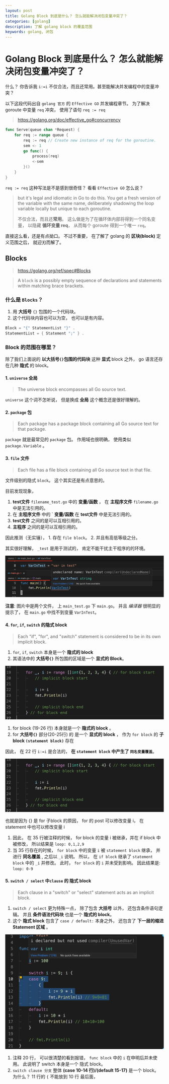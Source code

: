 ```yaml
---
layout: post
title: Golang Block 到底是什么？ 怎么就能解决闭包变量冲突了？
categories: [golang]
description: 了解 golang block 的覆盖范围
keywords: golang, 闭包
---
```


# Golang Block 到底是什么？ 怎么就能解决闭包变量冲突了？

什么？ 你告诉我 `i:=i` 不仅合法，而且还常用。甚至能解决并发编程中的变量冲突？

以下这段代码出自 `golang 官方` 的 `Effective GO` 并发编程章节。 为了解决 goroute 中变量 `req` 冲突， 使用了语句 `req := req`

> https://golang.org/doc/effective_go#concurrency

```go
func Serve(queue chan *Request) {
    for req := range queue {
        req := req // Create new instance of req for the goroutine.
        sem <- 1
        go func() {
            process(req)
            <-sem
        }()
    }
}
```

`req := req` 这种写法是不是感到很奇怪？ 看看 `Effective GO` 怎么说？

> but it's legal and idiomatic in Go to do this. You get a fresh version of the variable with the same name, deliberately shadowing the loop variable locally but unique to each goroutine.
>
> 不仅合法，而且还**常用**。  这么做是为了在循环体内部将得到一个同名变量， 以隐藏 **循环变量 req**， 从而每个 goroute 得到一个唯一 `req`。

直接这么看，还是有点拗口。 不过不重要， 在了解了 golang 的 **区块(block)** 定义范围之后， 就迎刃而解了。


## Blocks

> https://golang.org/ref/spec#Blocks

> A `block` is a possibly empty sequence of declarations and statements within matching brace brackets.


### 什么是 `Blocks`？ 

1. 用 **大括号** `{}` 包围的一个代码块。
2. 这个代码块内容也可以为空， 也可以是有内容。

```go
Block = "{" StatementList "}" .
StatementList = { Statement ";" } .
```

### Block 的范围在哪里？

除了我们上面说的 **以大括号`{}`包围的代码块** 这种 **显式** block 之外， go 语言还存在几种 **隐式** 的 block。

#### 1. `universe` 全局

> The universe block encompasses all Go source text.

`universe` 这个词不怎听说， 但是换成 **全局** 这个概念还是很好理解的。

#### 2. `package` 包

> Each package has a package block containing all Go source text for that package.

`package` 就是最常见的 `package` 包。 作用域也很明确， 使用类似 `package.Variable` 。

#### 3. `file` 文件

> Each file has a file block containing all Go source text in that file.

文件级别的隐式 `block`。 这个其实还是有点意思的。 

目前发现现象， 

1. **test文件** `filename_test.go` 中的 **变量/函数** ， 在 **主程序文件** `filename.go` 中是无法引用的。
2. 在 **主程序文件** 中的 ` **变量/函数** 在 **test文件** 中是无法引用的。
3. **test文件** 之间的是可以互相引用的。
4. **主程序** 之间的是可以互相引用的。

因此推测（无实锤）， 1. 存在 `file block`。 2. 并且有高低等级之分。

其实很好理解， `_test` 是用于测试的， 肯定不能干扰主干程序的的环境。

![](/images/post/2021/06/golang-block/file-block.png)

**注意**: 图片中是两个文件， 上 `main_test.go` 下 `main.go`。 并且 *编译器* 很明显的提示了， 在 `main.go` 中找不到变量 `VarInTest`。

#### 4. `for`, `if`, `switch` 的隐式 block

> Each "if", "for", and "switch" statement is considered to be in its own implicit block.

1. `for`, `if`, `switch` 本身是一个 **隐式的 block**
2. 其语法中的 **大括号`{}`** 所包围的区域是一个 **显式的 Block**。

![](/images/post/2021/06/golang-block/for-block-1.png)

1. for block (19-26 行) 本身就是一个 **隐式的 block** 。
2. for **大括号`{}`** 部分(20-25行) 的 是一个 **显式的 block** ， 作为 `for block` 的 **子 block `(statement block)`** 存在

因此， 在 22 行 `i:=i` 是合法的， **在 `statement block` 中产生了 `同名变量覆盖`**。

![](/images/post/2021/06/golang-block/for-block-1.png)

也就是因为 {} 是 for 子block 的原因， for 的 post 可以修改变量 i， 在 statement 中也可以修改变量 i

1. 因此， 在 35 行被注释的时候， for block 的变量 i 被继承，并在 if block 中被修改， 所以结果是 `loop: 0,1,2,9`
2. 当 35 行存在的时候， `for block` 中的变量 `i` 被 `statement block` 继承， 并进行 **同名覆盖** , 之后以 `_i` 说明。 所以， 在 `if block` 继承了 `statement block` 中的 `_i` 并修改。 此时， `for block` 的 `i` 并未受到影响。 因此结果是: `loop: 0-9`

#### 5. `switch / select` 中`clause` 的 隐式 block

> Each clause in a "switch" or "select" statement acts as an implicit block.

1. `switch / select` 更为特殊一点， 除了包含 **大括号** 以外， 还包含条件语句逻辑。 并且 **条件语法代码块** 也是一个 **隐式的 block**。 
2. 这个 **隐式 block** 包含了 `case / default:` 本身之外， 还包含了 **下一层的缩进 Statement 区域** 。

![](/images/post/2021/06/golang-block/switch-clause.png)

1. 注释 20 行， 可以很清楚的看到报错， `func block` 中的 `i` 在申明后并未使用。 此说明了 switch 本身是一个 隐式 block。
2. `switch clause 分支` 整体 **(case 10-14 行)/(default 15-17)** 是一个 block。 为什么？ 11 行的 `{` 不能放到 10 行 最后面，



